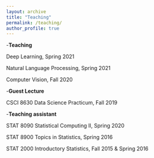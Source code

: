 ```yaml
---
layout: archive
title: "Teaching"
permalink: /teaching/
author_profile: true
---
```



-**Teaching**

Deep Learning, Spring 2021

Natural Language Processing, Spring 2021

Computer Vision, Fall 2020


-**Guest Lecture**

CSCI 8630 Data Science Practicum, Fall 2019

-**Teaching assistant**

STAT 8090 Statistical Computing II, Spring 2020

STAT 8900 Topics in Statistics, Spring 2016

STAT 2000 Introductory Statistics, Fall 2015 & Spring 2016
